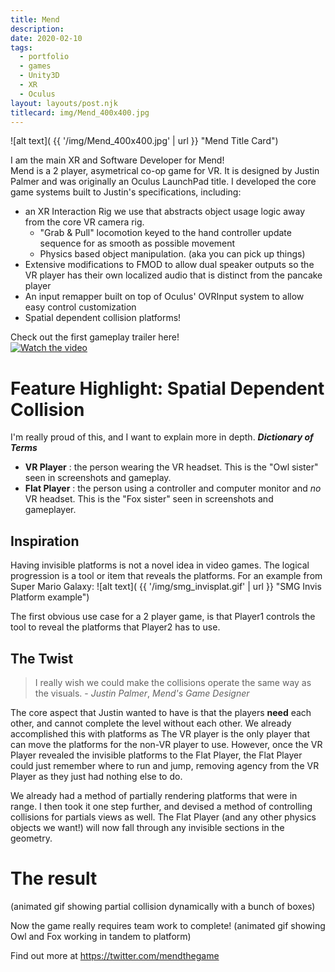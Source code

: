 ```yaml
---
title: Mend
description: 
date: 2020-02-10
tags:
  - portfolio
  - games
  - Unity3D
  - XR
  - Oculus
layout: layouts/post.njk
titlecard: img/Mend_400x400.jpg
---
```


![alt text]( {{ '/img/Mend_400x400.jpg' | url }} "Mend Title Card")

I am the main XR and Software Developer for Mend!   
Mend is a 2 player, asymetrical co-op game for VR.  It is designed by Justin Palmer and was originally an Oculus LaunchPad title.
I developed the core game systems built to Justin's specifications, including:
  - an XR Interaction Rig we use that abstracts object usage logic away from the core VR camera rig. 
     - "Grab & Pull" locomotion keyed to the hand controller update sequence for as smooth as possible movement
	 - Physics based object manipulation. (aka you can pick up things)
  - Extensive modifications to FMOD to allow dual speaker outputs so the VR player has their own localized audio that is distinct from the pancake player
  - An input remapper built on top of Oculus' OVRInput system to allow easy control customization
  - Spatial dependent collision platforms!

Check out the first gameplay trailer here!  
[![Watch the video](https://img.youtube.com/vi/CKeRf5Wvzjg/maxresdefault.jpg)](https://www.youtube.com/watch?v=CKeRf5Wvzjg)



# Feature Highlight: Spatial Dependent Collision
I'm really proud of this, and I want to explain more in depth. 
___Dictionary of Terms___
 - __VR Player__ : the person wearing the VR headset. This is the "Owl sister" seen in screenshots and gameplay.
 - __Flat Player__ : the person using a controller and computer monitor and _no_ VR headset. This is the "Fox sister" seen in screenshots and gameplayer.

## Inspiration
Having invisible platforms is not a novel idea in video games. The logical progression is a tool or item that reveals the platforms.
For an example from Super Mario Galaxy:
![alt text]( {{ '/img/smg_invisplat.gif' | url }} "SMG Invis Platform example")

The first obvious use case for a 2 player game, is that Player1 controls the tool to reveal the platforms that Player2 has to use.


## The Twist

> I really wish we could make the collisions operate the same way as the visuals. - _Justin Palmer_, _Mend's Game Designer_

The core aspect that Justin wanted to have is that the players __need__ each other, and cannot complete the level without each other.
We already accomplished this with platforms as The VR player is the only player that can move the platforms for the non-VR player to use. 
However, once the VR Player revealed the invisible platforms to the Flat Player, the Flat Player could just remember where to run and jump, removing agency from the VR Player as they just had nothing else to do.

We already had a method of partially rendering platforms that were in range. I then took it one step further, and devised a method of controlling collisions for partials views as well. The Flat Player (and any other physics objects we want!) will now fall through any invisible sections in the geometry.

# The result
(animated gif showing partial collision dynamically with a bunch of boxes)

Now the game really requires team work to complete!
(animated gif showing Owl and Fox working in tandem to platform)


Find out more at https://twitter.com/mendthegame 
